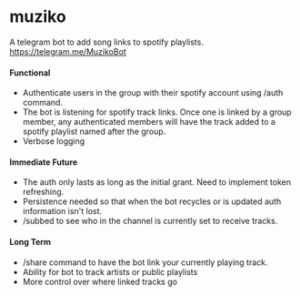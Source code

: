 # muziko
A telegram bot to add song links to spotify playlists. https://telegram.me/MuzikoBot

#### Functional
- Authenticate users in the group with their spotify account using /auth command.
- The bot is listening for spotify track links. Once one is linked by a group member, any authenticated members will have the track added to a spotify playlist named after the group.
- Verbose logging

#### Immediate Future
- The auth only lasts as long as the initial grant. Need to implement token refreshing.
- Persistence needed so that when the bot recycles or is updated auth information isn't lost.
- /subbed to see who in the channel is currently set to receive tracks.

#### Long Term
- /share command to have the bot link your currently playing track.
- Ability for bot to track artists or public playlists
- More control over where linked tracks go 